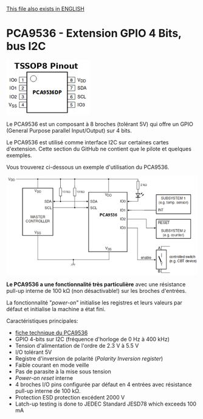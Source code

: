 [This file also exists in ENGLISH](readme_ENG.md)

# PCA9536 - Extension GPIO 4 Bits, bus I2C

![Brochage PCA9536](docs/_static/pca9536-pinout.png)

Le PCA9536 est un composant à 8 broches (tolérant 5V) qui offre un GPIO (General Purpose parallel Input/Output) sur 4 bits.

Le PCA9536 est utilisé comme interface I2C sur certaines cartes d'extension. Cette section du GitHub ne contient que le pilote et quelques exemples.

Vous trouverez ci-dessous un exemple d'utilisation du PCA9536.

![Utilisation PCA9536](docs/_static/pca9536-usecase.png)

__Le PCA9536 a une fonctionnalité très particulière__ avec une résistance pull-up interne de 100 kΩ (non désactivable!) sur les broches d'entrées.

La fonctionnalité "_power-on_" initialise les registres et leurs valeurs par défaut et initialise la machine a état fini.

Caractéristiques principales:
* [fiche technique du PCA9536](https://www.nxp.com/products/analog/interfaces/ic-bus/ic-general-purpose-i-o/4-bit-i2c-bus-and-smbus-i-o-port:PCA9536)
* GPIO 4-bits sur I2C (fréquence d'horloge de 0 Hz à 400 kHz)
* Tension d'alimentation de l'ordre de 2.3 V à 5.5 V
* I/O tolérant 5V
* Registre d'inversion de polarité (_Polarity Inversion register_)
* Faible courant en mode veille
* Pas de parasite à la mise sous tension
* _Power-on reset_ interne
* 4 broches I/O pins configurée par défaut en 4 entrées avec résistance pull-up interne de 100 kΩ.
* Protection ESD protection excédent 2000 V
* Latch-up testing is done to JEDEC Standard JESD78 which exceeds 100 mA
